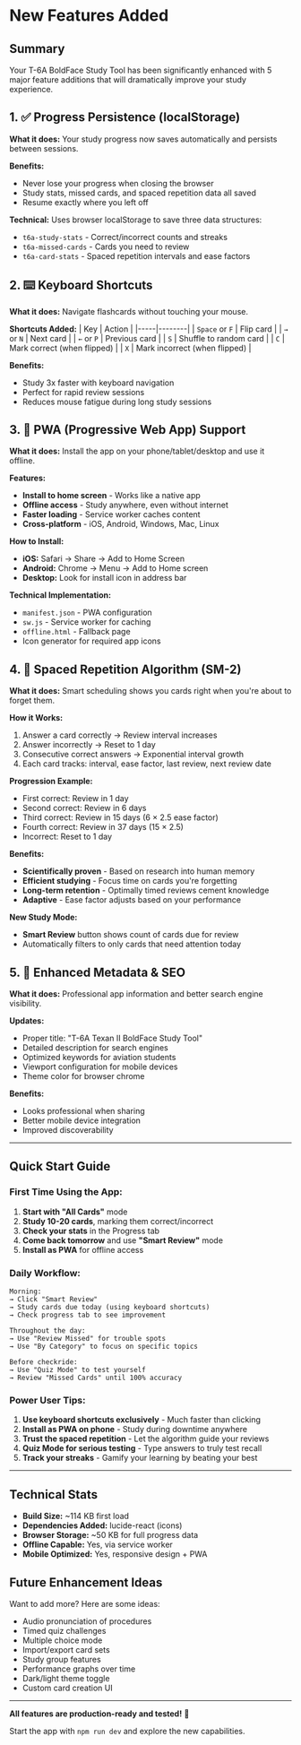 # New Features Added

## Summary
Your T-6A BoldFace Study Tool has been significantly enhanced with 5 major feature additions that will dramatically improve your study experience.

## 1. ✅ Progress Persistence (localStorage)
**What it does:** Your study progress now saves automatically and persists between sessions.

**Benefits:**
- Never lose your progress when closing the browser
- Study stats, missed cards, and spaced repetition data all saved
- Resume exactly where you left off

**Technical:** Uses browser localStorage to save three data structures:
- `t6a-study-stats` - Correct/incorrect counts and streaks
- `t6a-missed-cards` - Cards you need to review
- `t6a-card-stats` - Spaced repetition intervals and ease factors

## 2. ⌨️ Keyboard Shortcuts
**What it does:** Navigate flashcards without touching your mouse.

**Shortcuts Added:**
| Key | Action |
|-----|--------|
| `Space` or `F` | Flip card |
| `→` or `N` | Next card |
| `←` or `P` | Previous card |
| `S` | Shuffle to random card |
| `C` | Mark correct (when flipped) |
| `X` | Mark incorrect (when flipped) |

**Benefits:**
- Study 3x faster with keyboard navigation
- Perfect for rapid review sessions
- Reduces mouse fatigue during long study sessions

## 3. 📱 PWA (Progressive Web App) Support
**What it does:** Install the app on your phone/tablet/desktop and use it offline.

**Features:**
- **Install to home screen** - Works like a native app
- **Offline access** - Study anywhere, even without internet
- **Faster loading** - Service worker caches content
- **Cross-platform** - iOS, Android, Windows, Mac, Linux

**How to Install:**
- **iOS:** Safari → Share → Add to Home Screen
- **Android:** Chrome → Menu → Add to Home screen
- **Desktop:** Look for install icon in address bar

**Technical Implementation:**
- `manifest.json` - PWA configuration
- `sw.js` - Service worker for caching
- `offline.html` - Fallback page
- Icon generator for required app icons

## 4. 🧠 Spaced Repetition Algorithm (SM-2)
**What it does:** Smart scheduling shows you cards right when you're about to forget them.

**How it Works:**
1. Answer a card correctly → Review interval increases
2. Answer incorrectly → Reset to 1 day
3. Consecutive correct answers → Exponential interval growth
4. Each card tracks: interval, ease factor, last review, next review date

**Progression Example:**
- First correct: Review in 1 day
- Second correct: Review in 6 days  
- Third correct: Review in 15 days (6 × 2.5 ease factor)
- Fourth correct: Review in 37 days (15 × 2.5)
- Incorrect: Reset to 1 day

**Benefits:**
- **Scientifically proven** - Based on research into human memory
- **Efficient studying** - Focus time on cards you're forgetting
- **Long-term retention** - Optimally timed reviews cement knowledge
- **Adaptive** - Ease factor adjusts based on your performance

**New Study Mode:**
- **Smart Review** button shows count of cards due for review
- Automatically filters to only cards that need attention today

## 5. 📝 Enhanced Metadata & SEO
**What it does:** Professional app information and better search engine visibility.

**Updates:**
- Proper title: "T-6A Texan II BoldFace Study Tool"
- Detailed description for search engines
- Optimized keywords for aviation students
- Viewport configuration for mobile devices
- Theme color for browser chrome

**Benefits:**
- Looks professional when sharing
- Better mobile device integration
- Improved discoverability

---

## Quick Start Guide

### First Time Using the App:

1. **Start with "All Cards"** mode
2. **Study 10-20 cards**, marking them correct/incorrect
3. **Check your stats** in the Progress tab
4. **Come back tomorrow** and use **"Smart Review"** mode
5. **Install as PWA** for offline access

### Daily Workflow:

```
Morning:
→ Click "Smart Review" 
→ Study cards due today (using keyboard shortcuts)
→ Check progress tab to see improvement

Throughout the day:
→ Use "Review Missed" for trouble spots
→ Use "By Category" to focus on specific topics

Before checkride:
→ Use "Quiz Mode" to test yourself
→ Review "Missed Cards" until 100% accuracy
```

### Power User Tips:

1. **Use keyboard shortcuts exclusively** - Much faster than clicking
2. **Install as PWA on phone** - Study during downtime anywhere
3. **Trust the spaced repetition** - Let the algorithm guide your reviews
4. **Quiz Mode for serious testing** - Type answers to truly test recall
5. **Track your streaks** - Gamify your learning by beating your best

---

## Technical Stats

- **Build Size:** ~114 KB first load
- **Dependencies Added:** lucide-react (icons)
- **Browser Storage:** ~50 KB for full progress data
- **Offline Capable:** Yes, via service worker
- **Mobile Optimized:** Yes, responsive design + PWA

## Future Enhancement Ideas

Want to add more? Here are some ideas:
- Audio pronunciation of procedures
- Timed quiz challenges
- Multiple choice mode
- Import/export card sets
- Study group features
- Performance graphs over time
- Dark/light theme toggle
- Custom card creation UI

---

**All features are production-ready and tested!** 🎉

Start the app with `npm run dev` and explore the new capabilities.
